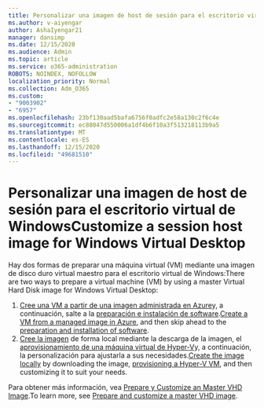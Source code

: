 ```yaml
---
title: Personalizar una imagen de host de sesión para el escritorio virtual de Windows
ms.author: v-aiyengar
author: AshaIyengar21
manager: dansimp
ms.date: 12/15/2020
ms.audience: Admin
ms.topic: article
ms.service: o365-administration
ROBOTS: NOINDEX, NOFOLLOW
localization_priority: Normal
ms.collection: Adm_O365
ms.custom:
- "9003902"
- "6957"
ms.openlocfilehash: 23bf130aad5bafa6756f0adfc2e58a130c2f6c4e
ms.sourcegitcommit: ec88047d550006a1df4b6f10a3f513218113b9a5
ms.translationtype: MT
ms.contentlocale: es-ES
ms.lasthandoff: 12/15/2020
ms.locfileid: "49681510"
---
```

# <a name="customize-a-session-host-image-for-windows-virtual-desktop"></a><span data-ttu-id="9acc8-102">Personalizar una imagen de host de sesión para el escritorio virtual de Windows</span><span class="sxs-lookup"><span data-stu-id="9acc8-102">Customize a session host image for Windows Virtual Desktop</span></span>

<span data-ttu-id="9acc8-103">Hay dos formas de preparar una máquina virtual (VM) mediante una imagen de disco duro virtual maestro para el escritorio virtual de Windows:</span><span class="sxs-lookup"><span data-stu-id="9acc8-103">There are two ways to prepare a virtual machine (VM) by using a master Virtual Hard Disk image for Windows Virtual Desktop:</span></span>

1. <span data-ttu-id="9acc8-104">[Cree una VM a partir de una imagen administrada en Azure](https://go.microsoft.com/fwlink/?linkid=2127906)y, a continuación, salte a la [preparación e instalación de software](https://go.microsoft.com/fwlink/?linkid=2128064).</span><span class="sxs-lookup"><span data-stu-id="9acc8-104">[Create a VM from a managed image in Azure](https://go.microsoft.com/fwlink/?linkid=2127906), and then skip ahead to the [preparation and installation of software](https://go.microsoft.com/fwlink/?linkid=2128064).</span></span>
1. <span data-ttu-id="9acc8-105">[Cree la imagen](https://go.microsoft.com/fwlink/?linkid=2128065) de forma local mediante la descarga de la imagen, el [aprovisionamiento de una máquina virtual de Hyper-V](https://go.microsoft.com/fwlink/?linkid=2127907)y, a continuación, la personalización para ajustarla a sus necesidades.</span><span class="sxs-lookup"><span data-stu-id="9acc8-105">[Create the image locally](https://go.microsoft.com/fwlink/?linkid=2128065) by downloading the image, [provisioning a Hyper-V VM](https://go.microsoft.com/fwlink/?linkid=2127907), and then customizing it to suit your needs.</span></span>

<span data-ttu-id="9acc8-106">Para obtener más información, vea [Prepare y Customize an Master VHD Image](https://go.microsoft.com/fwlink/?linkid=2127838).</span><span class="sxs-lookup"><span data-stu-id="9acc8-106">To learn more, see [Prepare and customize a master VHD image](https://go.microsoft.com/fwlink/?linkid=2127838).</span></span>